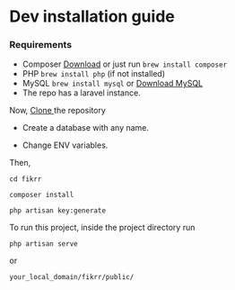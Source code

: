 
# **Dev installation guide**

### **Requirements**

* Composer [Download](https://getcomposer.org/)  or just run `brew install composer`
* PHP `brew install php` (if not installed)
* MySQL `brew install mysql` or [Download MySQL](https://dev.mysql.com/downloads/mysql/)
* The repo has a laravel instance.

Now, [Clone ](https://github.com/fikrr/fikrr.git) the repository

* Create a database with any name.

* Change ENV variables.

Then,

`cd fikrr`

`composer install`

`php artisan key:generate`

To run this project, inside the project directory run

`php artisan serve`

or

`your_local_domain/fikrr/public/`


